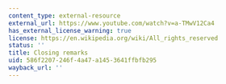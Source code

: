 ```yaml
---
content_type: external-resource
external_url: https://www.youtube.com/watch?v=a-TMwV12Ca4
has_external_license_warning: true
license: https://en.wikipedia.org/wiki/All_rights_reserved
status: ''
title: Closing remarks
uid: 586f2207-246f-4a47-a145-3641ffbfb295
wayback_url: ''
---
```

